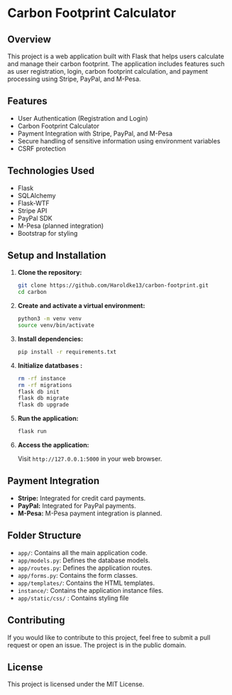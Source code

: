 # Carbon Footprint Calculator

## Overview
This project is a web application built with Flask that helps users calculate and manage their carbon footprint. The application includes features such as user registration, login, carbon footprint calculation, and payment processing using Stripe, PayPal, and M-Pesa.

## Features
- User Authentication (Registration and Login)
- Carbon Footprint Calculator
- Payment Integration with Stripe, PayPal, and M-Pesa
- Secure handling of sensitive information using environment variables
- CSRF protection

## Technologies Used
- Flask
- SQLAlchemy
- Flask-WTF
- Stripe API
- PayPal SDK
- M-Pesa (planned integration)
- Bootstrap for styling

## Setup and Installation

1. **Clone the repository:**

    ```bash
    git clone https://github.com/Haroldke13/carbon-footprint.git
    cd carbon
    ```

2. **Create and activate a virtual environment:**

    ```bash
    python3 -m venv venv
    source venv/bin/activate
    ```

3. **Install dependencies:**

    ```bash
    pip install -r requirements.txt
    ```

4. **Initialize datatbases :**

    ```bash
    rm -rf instance
    rm -rf migrations
    flask db init
    flask db migrate
    flask db upgrade
    ```

5. **Run the application:**

    ```bash
    flask run
    ```

6. **Access the application:**

    Visit `http://127.0.0.1:5000` in your web browser.

## Payment Integration
- **Stripe:** Integrated for credit card payments.
- **PayPal:** Integrated for PayPal payments.
- **M-Pesa:** M-Pesa payment integration is planned.

## Folder Structure
- `app/`: Contains all the main application code.
- `app/models.py`: Defines the database models.
- `app/routes.py`: Defines the application routes.
- `app/forms.py`: Contains the form classes.
- `app/templates/`: Contains the HTML templates.
- `instance/`: Contains the application instance files.
- `app/static/css/` : Contains styling file 

## Contributing
If you would like to contribute to this project, feel free to submit a pull request or open an issue. The project is in the public domain.

## License
This project is licensed under the MIT License.
